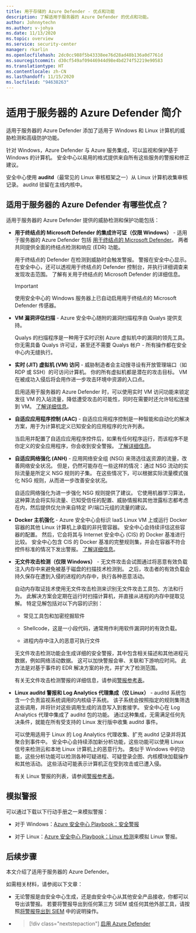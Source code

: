 ```yaml
---
title: 用于存储的 Azure Defender - 优点和功能
description: 了解适用于服务器的 Azure Defender 的优点和功能。
author: Johnnytechn
ms.author: v-johya
ms.date: 11/13/2020
ms.topic: overview
ms.service: security-center
manager: rkarlin
ms.openlocfilehash: 2dc0cc988f5b43338ee76d28ad48b136a0d7761d
ms.sourcegitcommit: d30cf549af09446944d98e4bd274f52219e90583
ms.translationtype: HT
ms.contentlocale: zh-CN
ms.lasthandoff: 11/15/2020
ms.locfileid: "94638263"
---
```

# <a name="introduction-to-azure-defender-for-servers"></a>适用于服务器的 Azure Defender 简介

适用于服务器的 Azure Defender 添加了适用于 Windows 和 Linux 计算机的威胁检测和高级防护功能。

针对 Windows，Azure Defender 与 Azure 服务集成，可以监视和保护基于 Windows 的计算机。 安全中心以易用的格式提供来自所有这些服务的警报和修正建议。

安全中心使用 **auditd**（最常见的 Linux 审核框架之一）从 Linux 计算机收集审核记录。 auditd 驻留在主线内核中。 


## <a name="what-are-the-benefits-of-azure-defender-for-servers"></a>适用于服务器的 Azure Defender 有哪些优点？

适用于服务器的 Azure Defender 提供的威胁检测和保护功能包括：

- **用于终结点的 Microsoft Defender 的集成许可证（仅限 Windows）** - 适用于服务器的 Azure Defender 包括 [用于终结点的 Microsoft Defender](https://www.microsoft.com/microsoft-365/security/endpoint-defender)。 两者共同提供全面的终结点检测和响应 (EDR) 功能。

    用于终结点的 Defender 在检测到威胁时会触发警报。 警报在安全中心显示。 在安全中心，还可以透视用于终结点的 Defender 控制台，并执行详细调查来发现攻击范围。 了解有关用于终结点的 Microsoft Defender 的详细信息。

    > [!IMPORTANT]
    > 使用安全中心的 Windows 服务器上已自动启用用于终结点的 Microsoft Defender 传感器。

- **VM 漏洞评估扫描** - Azure 安全中心随附的漏洞扫描程序由 Qualys 提供支持。 

    Qualys 的扫描程序是一种用于实时识别 Azure 虚拟机中的漏洞的领先工具。 你无需具备 Qualys 许可证，甚至还不需要 Qualys 帐户 - 所有操作都在安全中心内无缝执行。

- **实时 (JIT) 虚拟机 (VM) 访问** - 威胁制造者会主动搜寻设有开放管理端口（如 RDP 或 SSH）的可访问计算机。 你的所有虚拟机都是潜在的攻击目标。 VM 在被成功入侵后将会用作进一步攻击环境中资源的入口点。

    启用适用于服务器的 Azure Defender 时，可以使用实时 VM 访问功能来锁定发往 VM 的入站流量，降低遭受攻击的可能性，同时在需要时还允许轻松连接到 VM。 [了解详细信息](just-in-time-explained.md)。

- **自适应应用程序控制 (AAC)** - 自适应应用程序控制是一种智能和自动化的解决方案，用于为计算机定义已知安全的应用程序的允许列表。

    当启用并配置了自适应应用程序控件后，如果有任何程序运行，而该程序不是你定义的安全应用程序，你会收到安全警报。 [了解详细信息](security-center-adaptive-application.md)。

- **自适应网络强化 (ANH)** - 应用网络安全组 (NSG) 来筛选往返资源的流量，改善网络安全状况。 但是，仍然可能存在一些这样的情况：通过 NSG 流动的实际流量是所定义 NSG 规则的子集。 在这些情况下，可以根据实际流量模式强化 NSG 规则，从而进一步改善安全状况。

    自适应网络强化为进一步强化 NSG 规则提供了建议。 它使用机器学习算法，这种算法会将实际流量、已知受信任的配置、威胁情报和其他泄露标志都考虑在内，然后提供仅允许来自特定 IP/端口元组的流量的建议。

- **Docker 主机强化** - Azure 安全中心会标识 IaaS Linux VM 上或运行 Docker 容器的其他 Linux 计算机上承载的非托管容器。 安全中心会持续评估这些容器的配置。 然后，它会将其与 Internet 安全中心 (CIS) 的 Docker 基准进行比较。 安全中心包含 CIS 的 Docker 基准的完整规则集，并会在容器不符合控件标准的情况下发出警报。 [了解详细信息](harden-docker-hosts.md)。

- **无文件攻击检测（仅限 Windows）** - 无文件攻击会试图通过将恶意有效负载注入内存中来避免被基于磁盘的扫描技术检测到。 之后，攻击者的有效负载会持久保存在遭到入侵的进程的内存中，执行各种恶意活动。

  自动内存取证技术使用无文件攻击检测来识别无文件攻击工具包、方法和行为。 此解决方案会定期在运行时扫描计算机，并直接从进程的内存中提取见解。 特定见解包括对以下内容的识别： 

  - 常见工具包和加密挖掘软件 

  - Shellcode，这是一小段代码，通常用作利用软件漏洞时的有效负载。

  - 进程内存中注入的恶意可执行文件

  无文件攻击检测功能会生成详细的安全警报，其中包含相关描述和其他进程元数据，例如网络活动数据。 这可以加快警报会审、关联和下游响应时间。 此方法是对基于事件的 EDR 解决方案的补充，并扩大了检测范围。

  有关无文件攻击检测警报的详细信息，请参阅[警报参考表](alerts-reference.md#alerts-windows)。

- **Linux auditd 警报和 Log Analytics 代理集成（仅 Linux）** - auditd 系统包含一个负责监视系统调用的内核级子系统。 该子系统会按照指定的规则集筛选这些调用，并将针对这些调用生成的消息写入到套接字。 安全中心在 Log Analytics 代理中集成了 auditd 包的功能。 通过这种集成，无需满足任何先决条件，就能在所有受支持的 Linux 发行版中收集 auditd 事件。

    可以使用适用于 Linux 的 Log Analytics 代理收集、扩充 auditd 记录并将其聚合到事件中。 安全中心会持续添加新分析功能，这些功能可以使用 Linux 信号来检测云和本地 Linux 计算机上的恶意行为。 类似于 Windows 中的功能，这些分析功能可以检测各种可疑进程、可疑登录企图、内核模块加载操作和其他活动。 这些活动可能表示计算机正在受到攻击或已遭入侵。  

    有关 Linux 警报的列表，请参阅[警报参考表](alerts-reference.md#alerts-linux)。


## <a name="simulating-alerts"></a>模拟警报

可以通过下载以下行动手册之一来模拟警报：

- 对于 Windows：[Azure 安全中心 Playbook：安全警报](https://github.com/Azure/Azure-Security-Center/blob/master/Simulations/Azure%20Security%20Center%20Security%20Alerts%20Playbook_v2.pdf)

- 对于 Linux：[Azure 安全中心 Playbook：Linux 检测](https://github.com/Azure/Azure-Security-Center/blob/master/Simulations/Azure%20Security%20Center%20Linux%20Detections_v2.pdf)来模拟 Linux 警报。




## <a name="next-steps"></a>后续步骤

本文介绍了适用于服务器的 Azure Defender。 

如需相关材料，请参阅以下文章： 

- 无论警报是由安全中心生成，还是由安全中心从其他安全产品接收，你都可以导出该警报。 若要将警报导出到任何第三方 SIEM 或任何其他外部工具，请按照[将警报导出到 SIEM](continuous-export.md) 中的说明操作。

- > [!div class="nextstepaction"]
    > [启用 Azure Defender](security-center-pricing.md)

